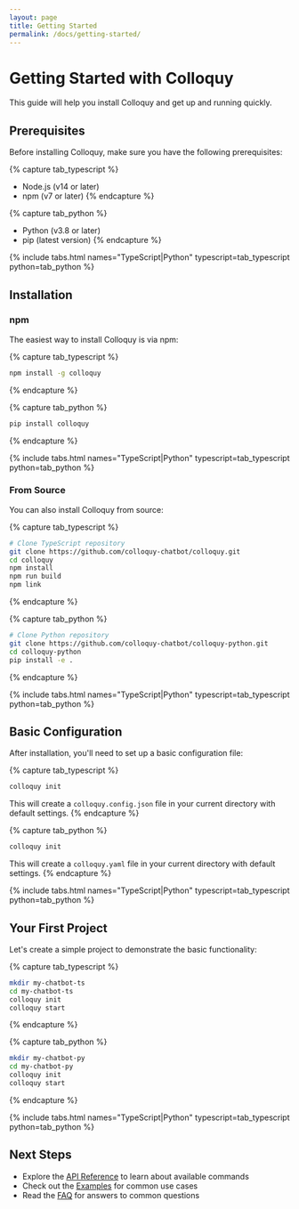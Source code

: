 ```yaml
---
layout: page
title: Getting Started
permalink: /docs/getting-started/
---
```


# Getting Started with Colloquy

This guide will help you install Colloquy and get up and running quickly.

## Prerequisites

Before installing Colloquy, make sure you have the following prerequisites:

{% capture tab_typescript %}
- Node.js (v14 or later)
- npm (v7 or later)
{% endcapture %}

{% capture tab_python %}
- Python (v3.8 or later)
- pip (latest version)
{% endcapture %}

{% include tabs.html names="TypeScript|Python" typescript=tab_typescript python=tab_python %}

## Installation

### npm

The easiest way to install Colloquy is via npm:

{% capture tab_typescript %}
```bash
npm install -g colloquy
```
{% endcapture %}

{% capture tab_python %}
```bash
pip install colloquy
```
{% endcapture %}

{% include tabs.html names="TypeScript|Python" typescript=tab_typescript python=tab_python %}

### From Source

You can also install Colloquy from source:

{% capture tab_typescript %}
```bash
# Clone TypeScript repository
git clone https://github.com/colloquy-chatbot/colloquy.git
cd colloquy
npm install
npm run build
npm link
```
{% endcapture %}

{% capture tab_python %}
```bash
# Clone Python repository
git clone https://github.com/colloquy-chatbot/colloquy-python.git
cd colloquy-python
pip install -e .
```
{% endcapture %}

{% include tabs.html names="TypeScript|Python" typescript=tab_typescript python=tab_python %}

## Basic Configuration

After installation, you'll need to set up a basic configuration file:

{% capture tab_typescript %}
```bash
colloquy init
```

This will create a `colloquy.config.json` file in your current directory with default settings.
{% endcapture %}

{% capture tab_python %}
```bash
colloquy init
```

This will create a `colloquy.yaml` file in your current directory with default settings.
{% endcapture %}

{% include tabs.html names="TypeScript|Python" typescript=tab_typescript python=tab_python %}

## Your First Project

Let's create a simple project to demonstrate the basic functionality:

{% capture tab_typescript %}
```bash
mkdir my-chatbot-ts
cd my-chatbot-ts
colloquy init
colloquy start
```
{% endcapture %}

{% capture tab_python %}
```bash
mkdir my-chatbot-py
cd my-chatbot-py
colloquy init
colloquy start
```
{% endcapture %}

{% include tabs.html names="TypeScript|Python" typescript=tab_typescript python=tab_python %}

## Next Steps

- Explore the [API Reference](/docs/api) to learn about available commands
- Check out the [Examples](/docs/examples) for common use cases
- Read the [FAQ](/docs/faq) for answers to common questions